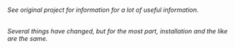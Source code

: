 ###### See original project for information for a lot of useful information.
###### Several things have changed, but for the most part, installation and the like are the same.
